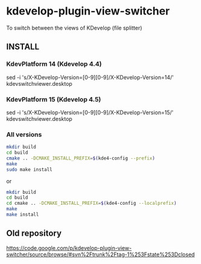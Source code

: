 kdevelop-plugin-view-switcher
=============================

To switch between the views of KDevelop (file splitter)

INSTALL
-------

### KdevPlatform 14 (Kdevelop 4.4)

sed -i 's/X\-KDevelop\-Version=[0-9][0-9]/X-KDevelop-Version=14/' kdevswitchviewer.desktop

### KdevPlatform 15 (Kdevelop 4.5)

sed -i 's/X\-KDevelop\-Version=[0-9][0-9]/X-KDevelop-Version=15/' kdevswitchviewer.desktop

### All versions

```sh
mkdir build
cd build
cmake .. -DCMAKE_INSTALL_PREFIX=$(kde4-config --prefix)
make
sudo make install
```

or

```sh
mkdir build
cd build
cd cmake .. -DCMAKE_INSTALL_PREFIX=$(kde4-config --localprefix)
make
make install
```

Old repository
--------------

https://code.google.com/p/kdevelop-plugin-view-switcher/source/browse/#svn%2Ftrunk%2Ftag-1%253Fstate%253Dclosed
